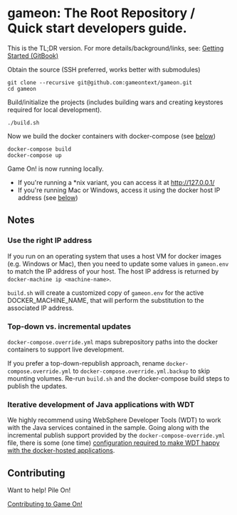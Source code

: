 # gameon: The Root Repository / Quick start developers guide.

This is the TL;DR version. For more details/background/links, see: [Getting Started (GitBook)](https://gameontext.gitbooks.io/gameon-gitbook/content/)

Obtain the source (SSH preferred, works better with submodules)
```
git clone --recursive git@github.com:gameontext/gameon.git
cd gameon
```

Build/initialize the projects (includes building wars and creating keystores required for local development).
```
./build.sh
```

Now we build the docker containers with docker-compose (see [below](#notes))
```
docker-compose build
docker-compose up
```

Game On! is now running locally.
* If you're running a \*nix variant, you can access it at http://127.0.0.1/
* If you're running Mac or Windows, access it using the docker host IP address (see [below](#notes))

## Notes

### Use the right IP address

If you run on an operating system that uses a host VM for docker images (e.g. Windows or Mac), then you need to update some values in `gameon.env` to match the IP address of your host. The host IP address is returned by `docker-machine ip <machine-name>`.

`build.sh` will create a customized copy of `gameon.env` for the active DOCKER_MACHINE_NAME, that will perform the substitution to the associated IP address.

### Top-down vs. incremental updates

`docker-compose.override.yml` maps subrepository paths into the docker containers to support live development.

If you prefer a top-down-republish approach, rename `docker-compose.override.yml` to `docker-compose.override.yml.backup` to skip mounting volumes. Re-run `build.sh` and the docker-compose build steps to publish the updates.

### Iterative development of Java applications with WDT
We highly recommend using WebSphere Developer Tools (WDT) to work with the Java services contained in the sample. Going along with the incremental publish support provided by the `docker-compose-override.yml` file, there is some (one time) [configuration required to make WDT happy with the docker-hosted applications](https://gameontext.gitbooks.io/gameon-gitbook/content/getting-started/eclipse_and_wdt.html).

## Contributing

Want to help! Pile On! 

[Contributing to Game On!](https://github.com/gameontext/gameon/blob/master/CONTRIBUTING.md)
